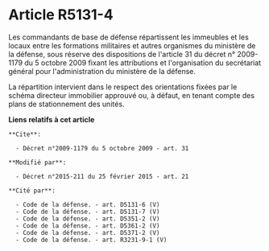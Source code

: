 # Article R5131-4

Les commandants de base de défense répartissent les immeubles et les locaux entre les formations militaires et autres
organismes du ministère de la défense, sous réserve des dispositions de l'article 31 du décret n° 2009-1179 du 5 octobre 2009
fixant les attributions et l'organisation du secrétariat général pour l'administration du ministère de la défense. 

La répartition intervient dans le respect des orientations fixées par le schéma directeur immobilier approuvé ou, à défaut,
en tenant compte des plans de stationnement des unités.

**Liens relatifs à cet article**

	**Cite**:

	  - Décret n°2009-1179 du 5 octobre 2009 - art. 31

	**Modifié par**:

	  - Décret n°2015-211 du 25 février 2015 - art. 21

	**Cité par**:

	  - Code de la défense. - art. D5131-6 (V)
	  - Code de la défense. - art. D5131-7 (V)
	  - Code de la défense. - art. D5351-2 (V)
	  - Code de la défense. - art. D5361-2 (V)
	  - Code de la défense. - art. D5371-2 (V)
	  - Code de la défense. - art. R3231-9-1 (V)
